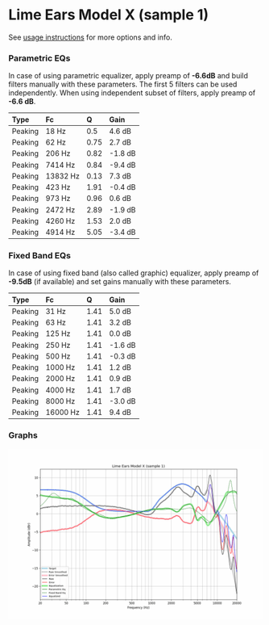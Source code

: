 # Lime Ears Model X (sample 1)
See [usage instructions](https://github.com/jaakkopasanen/AutoEq#usage) for more options and info.

### Parametric EQs
In case of using parametric equalizer, apply preamp of **-6.6dB** and build filters manually
with these parameters. The first 5 filters can be used independently.
When using independent subset of filters, apply preamp of **-6.6 dB**.

| Type    | Fc       |    Q | Gain    |
|:--------|:---------|:-----|:--------|
| Peaking | 18 Hz    | 0.5  | 4.6 dB  |
| Peaking | 62 Hz    | 0.75 | 2.7 dB  |
| Peaking | 206 Hz   | 0.82 | -1.8 dB |
| Peaking | 7414 Hz  | 0.84 | -9.4 dB |
| Peaking | 13832 Hz | 0.13 | 7.3 dB  |
| Peaking | 423 Hz   | 1.91 | -0.4 dB |
| Peaking | 973 Hz   | 0.96 | 0.6 dB  |
| Peaking | 2472 Hz  | 2.89 | -1.9 dB |
| Peaking | 4260 Hz  | 1.53 | 2.0 dB  |
| Peaking | 4914 Hz  | 5.05 | -3.4 dB |

### Fixed Band EQs
In case of using fixed band (also called graphic) equalizer, apply preamp of **-9.5dB**
(if available) and set gains manually with these parameters.

| Type    | Fc       |    Q | Gain    |
|:--------|:---------|:-----|:--------|
| Peaking | 31 Hz    | 1.41 | 5.0 dB  |
| Peaking | 63 Hz    | 1.41 | 3.2 dB  |
| Peaking | 125 Hz   | 1.41 | 0.0 dB  |
| Peaking | 250 Hz   | 1.41 | -1.6 dB |
| Peaking | 500 Hz   | 1.41 | -0.3 dB |
| Peaking | 1000 Hz  | 1.41 | 1.2 dB  |
| Peaking | 2000 Hz  | 1.41 | 0.9 dB  |
| Peaking | 4000 Hz  | 1.41 | 1.7 dB  |
| Peaking | 8000 Hz  | 1.41 | -3.0 dB |
| Peaking | 16000 Hz | 1.41 | 9.4 dB  |

### Graphs
![](./Lime%20Ears%20Model%20X%20(sample%201).png)